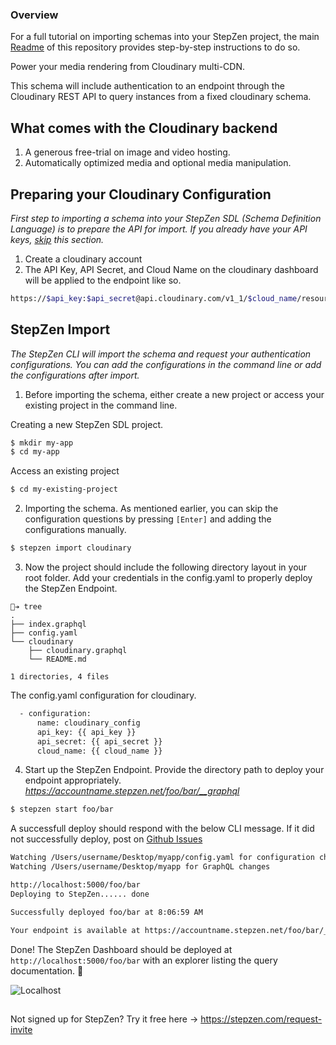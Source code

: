 ### Overview

For a full tutorial on importing schemas into your StepZen project, the main [Readme](https://github.com/steprz/stepzen-schemas) of this repository provides step-by-step instructions to do so.

Power your media rendering from Cloudinary multi-CDN.

This schema will include authentication to an endpoint through the Cloudinary REST API to query instances from a fixed cloudinary schema.

## What comes with the Cloudinary backend <a name="context"></a>

1. A generous free-trial on image and video hosting.
2. Automatically optimized media and optional media manipulation.

## Preparing your Cloudinary Configuration

<em>First step to importing a schema into your StepZen SDL (Schema Definition Language) is to prepare the API for import. If you already have your API keys, [skip](#import) this section.</em>

1. Create a cloudinary account
2. The API Key, API Secret, and Cloud Name on the cloudinary dashboard will be applied to the endpoint like so.

```bash
https://$api_key:$api_secret@api.cloudinary.com/v1_1/$cloud_name/resources/image?public_ids=$publicId
```

## StepZen Import <a href="import"></a>

<em>The StepZen CLI will import the schema and request your authentication configurations. You can add the configurations in the command line or add the configurations after import.</em>

1. Before importing the schema, either create a new project or access your existing project in the command line.

Creating a new StepZen SDL project.

```bash
$ mkdir my-app
$ cd my-app
```

Access an existing project

```bash
$ cd my-existing-project
```

2. Importing the schema. As mentioned earlier, you can skip the configuration questions by pressing `[Enter]` and adding the configurations manually.

```bash
$ stepzen import cloudinary
```

3. Now the project should include the following directory layout in your root folder. Add your credentials in the config.yaml to properly deploy the StepZen Endpoint.

```shell
🐒➔ tree
.
├── index.graphql
├── config.yaml
└── cloudinary
    ├── cloudinary.graphql
    └── README.md

1 directories, 4 files
```

The config.yaml configuration for cloudinary.

```bash
  - configuration:
      name: cloudinary_config
      api_key: {{ api_key }}
      api_secret: {{ api_secret }}
      cloud_name: {{ cloud_name }}
```

4. Start up the StepZen Endpoint. Provide the directory path to deploy your endpoint appropriately.  
   <em>https://accountname.stepzen.net/foo/bar/__graphql</em>

```bash
$ stepzen start foo/bar
```

A successfull deploy should respond with the below CLI message. If it did not successfully deploy, post on [Github Issues](https://github.com/steprz/stepzen-schemas/issues)

```bash
Watching /Users/username/Desktop/myapp/config.yaml for configuration changes
Watching /Users/username/Desktop/myapp for GraphQL changes

http://localhost:5000/foo/bar
Deploying to StepZen...... done

Successfully deployed foo/bar at 8:06:59 AM

Your endpoint is available at https://accountname.stepzen.net/foo/bar/__graphql
```

Done! The StepZen Dashboard should be deployed at `http://localhost:5000/foo/bar` with an explorer listing the query documentation. 🚀

![Localhost](https://res.cloudinary.com/dvfhnc6ui/image/upload/v1614608265/stepzen-localhost-dashboard.png)

##

Not signed up for StepZen? Try it free here -> https://stepzen.com/request-invite
